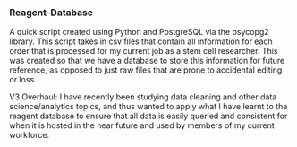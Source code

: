 ### Reagent-Database
A quick script created using Python and PostgreSQL via the psycopg2 library. This script takes in csv files that contain all information for each order that is processed for my current job as a stem cell researcher. This was created so that we have a database to store this information for future reference, as opposed to just raw files that are prone to accidental editing or loss.

V3 Overhaul:
I have recently been studying data cleaning and other data science/analytics topics, and thus wanted to apply what I have learnt to the reagent database to ensure that all data is easily queried and consistent for when it is hosted in the near future and used by members of my current workforce.
